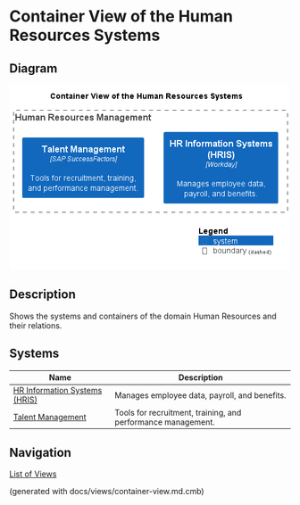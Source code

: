# Container View of the Human Resources Systems

## Diagram
![Container View of the Human Resources Systems](../../mybank/human-resources/container-view.png)

## Description
Shows the systems and containers of the domain Human Resources and their relations.
## Systems
| Name | Description |
|---|---|
| [HR Information Systems (HRIS)](../../mybank/human-resources/hris.md) | Manages employee data, payroll, and benefits. |
| [Talent Management](../../mybank/human-resources/talent-management-system.md) | Tools for recruitment, training, and performance management. |


## Navigation
[List of Views](../../views.md)

(generated with docs/views/container-view.md.cmb)
